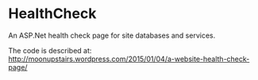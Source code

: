 HealthCheck
===========

An ASP.Net health check page for site databases and services.

The code is described at:
http://moonupstairs.wordpress.com/2015/01/04/a-website-health-check-page/ 